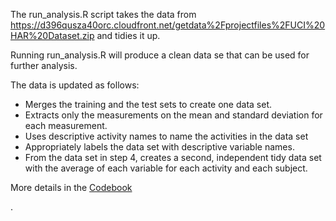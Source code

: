 The run_analysis.R script takes the data from https://d396qusza40orc.cloudfront.net/getdata%2Fprojectfiles%2FUCI%20HAR%20Dataset.zip  and tidies it up.

Running run_analysis.R will produce a clean data se that can be used for further analysis.

The data is updated as follows:

* Merges the training and the test sets to create one data set.
* Extracts only the measurements on the mean and standard deviation for each measurement. 
* Uses descriptive activity names to name the activities in the data set
* Appropriately labels the data set with descriptive variable names. 
* From the data set in step 4, creates a second, independent tidy data set with the average of each variable for each activity and each subject.

More details in the [Codebook](CodeBook.md)

.

